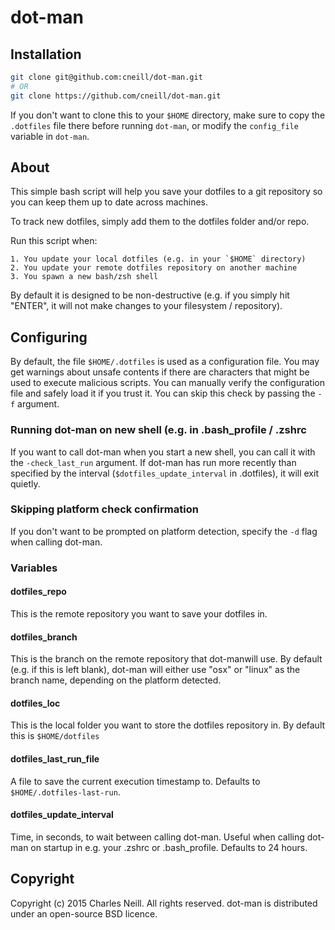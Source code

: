# dot-man

## Installation

```bash
git clone git@github.com:cneill/dot-man.git
# OR
git clone https://github.com/cneill/dot-man.git
```

If you don't want to clone this to your `$HOME` directory, make sure to copy the
`.dotfiles` file there before running `dot-man`, or modify the
`config_file` variable in `dot-man`.

## About

This simple bash script will help you save your dotfiles to a git repository
so you can keep them up to date across machines.

To track new dotfiles, simply add them to the dotfiles folder and/or repo.

Run this script when:

    1. You update your local dotfiles (e.g. in your `$HOME` directory)
    2. You update your remote dotfiles repository on another machine
    3. You spawn a new bash/zsh shell

By default it is designed to be non-destructive (e.g. if you simply hit "ENTER",
it will not make changes to your filesystem / repository).

## Configuring

By default, the file `$HOME/.dotfiles` is used as a configuration file. You
may get warnings about unsafe contents if there are characters that might be
used to execute malicious scripts. You can manually verify the configuration
file and safely load it if you trust it. You can skip this check by passing
the `-f` argument.

### Running dot-man on new shell (e.g. in .bash\_profile / .zshrc
If you want to call dot-man when you start a new shell, you can call it with the
`-check_last_run` argument. If dot-man has run more recently than specified by
the interval (`$dotfiles_update_interval` in .dotfiles), it will
exit quietly.

### Skipping platform check confirmation
If you don't want to be prompted on platform detection, specify the `-d` flag
when calling dot-man.


### Variables

#### dotfiles\_repo

This is the remote repository you want to save your dotfiles in.

#### dotfiles\_branch

This is the branch on the remote repository that dot-manwill use. By
default (e.g. if this is left blank), dot-man will either use "osx"
or "linux" as the branch name, depending on the platform detected.

#### dotfiles\_loc

This is the local folder you want to store the dotfiles repository in. By
default this is `$HOME/dotfiles`

#### dotfiles\_last\_run\_file

A file to save the current execution timestamp to. Defaults to
`$HOME/.dotfiles-last-run`.

#### dotfiles\_update\_interval

Time, in seconds, to wait between calling dot-man. Useful when calling dot-man
on startup in e.g. your .zshrc or .bash\_profile. Defaults to 24 hours.

## Copyright

Copyright (c) 2015 Charles Neill. All rights reserved. dot-man is distributed
under an open-source BSD licence.
